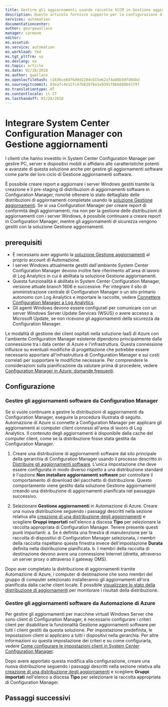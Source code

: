 ```yaml
---
title: Gestire gli aggiornamenti usando raccolte SCCM in Gestione aggiornamenti di Automazione di Azure | Microsoft Docs
description: Questo articolo fornisce supporto per la configurazione di System Center Configuration Manager con questa soluzione per gestire gli aggiornamenti dei computer gestiti da SCCM.
services: automation
documentationcenter: 
author: georgewallace
manager: carmonm
editor: 
ms.assetid: 
ms.service: automation
ms.workload: tbd
ms.tgt_pltfrm: na
ms.devlang: na
ms.topic: article
ms.date: 02/28/2018
ms.author: gwallace
ms.openlocfilehash: c1636ce84f6d0d228dcb15e62af4a88b50fd84bd
ms.sourcegitcommit: 83ea7c4e12fc47b83978a1e9391f8bb808b41f97
ms.translationtype: HT
ms.contentlocale: it-IT
ms.lasthandoff: 02/28/2018
---
```

# <a name="integrate-system-center-configuration-manager-with-update-management"></a>Integrare System Center Configuration Manager con Gestione aggiornamenti

I clienti che hanno investito in System Center Configuration Manager per gestire PC, server e dispositivi mobili si affidano alle caratteristiche potenti e avanzate di questa soluzione anche per gestire gli aggiornamenti software come parte del loro ciclo di Gestione aggiornamenti software.

È possibile creare report e aggiornare i server Windows gestiti tramite la creazione e il pre-staging di distribuzioni di aggiornamenti software in Configuration Manager, nonché ottenere lo stato dettagliato delle distribuzioni di aggiornamenti completate usando la [soluzione Gestione aggiornamenti](automation-update-management.md). Se si usa Configuration Manager per creare report di conformità degli aggiornamenti, ma non per la gestione delle distribuzioni di aggiornamenti con i server Windows, è possibile continuare a creare report in Configuration Manager, mentre gli aggiornamenti di sicurezza vengono gestiti con la soluzione Gestione aggiornamenti.

## <a name="prerequisites"></a>prerequisiti

* È necessario aver aggiunto la [soluzione Gestione aggiornamenti](automation-update-management.md) al proprio account di Automazione.
* I server Windows attualmente gestiti dall'ambiente System Center Configuration Manager devono inoltre fare riferimento all'area di lavoro di Log Analytics in cui è abilitata la soluzione Gestione aggiornamenti.
* Questa funzionalità è abilitata in System Center Configuration Manager, versione attuale branch 1606 e successive. Per integrare il sito di amministrazione centrale di Configuration Manager o un sito primario autonomo con Log Analytics e importare le raccolte, vedere [Connettere Configuration Manager a Log Analytics](../log-analytics/log-analytics-sccm.md).  
* Gli agenti Windows devono essere configurati per comunicare con un server Windows Server Update Services (WSUS) o avere accesso a Microsoft Update, se non ricevono gli aggiornamenti della sicurezza da Configuration Manager.   

Le modalità di gestione dei client ospitati nella soluzione IaaS di Azure con l'ambiente Configuration Manager esistente dipendono principalmente dalla connessione tra i data center di Azure e l'infrastruttura. Questa connessione influisce su eventuali modifiche di progettazione che potrebbe essere necessario apportare all'infrastruttura di Configuration Manager e sui costi correlati per supportare le modifiche necessarie. Per comprendere le considerazioni sulla pianificazione da valutare prima di procedere, vedere [Configuration Manager in Azure: domande frequenti](/sccm/core/understand/configuration-manager-on-azure#networking).

## <a name="configuration"></a>Configurazione

### <a name="manage-software-updates-from-configuration-manager"></a>Gestire gli aggiornamenti software da Configuration Manager 

Se si vuole continuare a gestire le distribuzioni di aggiornamenti da Configuration Manager, eseguire la procedura illustrata di seguito. Automazione di Azure si connette a Configuration Manager per applicare gli aggiornamenti ai computer client connessi all'area di lavoro di Log Analytics. Il contenuto degli aggiornamenti è disponibile dalla cache del computer client, come se la distribuzione fosse stata gestita da Configuration Manager.

1. Creare una distribuzione di aggiornamenti software dal sito principale della gerarchia di Configuration Manager usando il processo descritto in [Distribuire gli aggiornamenti software](/sccm/sum/deploy-use/deploy-software-updates). L'unica impostazione che deve essere configurata in modo diverso rispetto a una distribuzione standard è l'opzione **Non installare aggiornamenti software** per controllare il comportamento di download del pacchetto di distribuzione. Questo comportamento viene gestito dalla soluzione Gestione aggiornamenti creando una distribuzione di aggiornamenti pianificata nel passaggio successivo.

1. Selezionare **Gestione aggiornamenti** in Automazione di Azure. Creare una nuova distribuzione seguendo i passaggi descritti nella sezione relativa alla [creazione di una distribuzione degli aggiornamenti](automation-tutorial-update-management.md#schedule-an-update-deployment) e scegliere **Gruppi importati** nell'elenco a discesa **Tipo** per selezionare la raccolta appropriata di Configuration Manager. Tenere presente questi punti importanti: a. Se è definita una finestra di manutenzione per la raccolta di dispositivi di Configuration Manager selezionata, i membri della raccolta rispettano questa finestra invece dell'impostazione **Durata** definita nella distribuzione pianificata.
    b. I membri della raccolta di destinazione devono avere una connessione Internet (diretta, attraverso un server proxy o attraverso il gateway OMS).

Dopo aver completato la distribuzione di aggiornamenti tramite Automazione di Azure, i computer di destinazione che sono membri del gruppo di computer selezionato installeranno gli aggiornamenti all'ora pianificata dalla cache client locale. È possibile [visualizzare lo stato della distribuzione di aggiornamenti](automation-tutorial-update-management.md#view-results-of-an-update-deployment) per monitorare i risultati della distribuzione.

### <a name="manage-software-updates-from-azure-automation"></a>Gestire gli aggiornamenti software da Automazione di Azure

Per gestire gli aggiornamenti per macchine virtuali Windows Server che sono client di Configuration Manager, è necessario configurare i criteri client per disabilitare la funzionalità Gestione aggiornamenti software per tutti i client gestiti da questa soluzione. Per impostazione predefinita, le impostazioni client si applicano a tutti i dispositivi nella gerarchia. Per altre informazioni su questa impostazione dei criteri e su come configurarla, vedere [Come configurare le impostazioni client in System Center Configuration Manager](/sccm/core/clients/deploy/configure-client-settings).

Dopo avere apportato questa modifica alla configurazione, creare una nuova distribuzione seguendo i passaggi descritti nella sezione relativa alla [creazione di una distribuzione degli aggiornamenti](automation-tutorial-update-management.md#schedule-an-update-deployment) e scegliere **Gruppi importati** nell'elenco a discesa **Tipo** per selezionare la raccolta appropriata di Configuration Manager.

## <a name="next-steps"></a>Passaggi successivi
